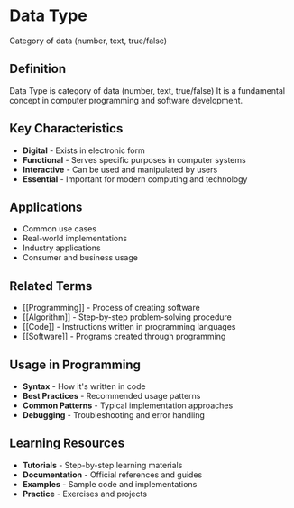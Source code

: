 # Data Type

Category of data (number, text, true/false)

## Definition
Data Type is category of data (number, text, true/false) It is a fundamental concept in computer programming and software development.

## Key Characteristics
- **Digital** - Exists in electronic form
- **Functional** - Serves specific purposes in computer systems
- **Interactive** - Can be used and manipulated by users
- **Essential** - Important for modern computing and technology

## Applications
- Common use cases
- Real-world implementations
- Industry applications
- Consumer and business usage

## Related Terms
- [[Programming]] - Process of creating software
- [[Algorithm]] - Step-by-step problem-solving procedure
- [[Code]] - Instructions written in programming languages
- [[Software]] - Programs created through programming

## Usage in Programming
- **Syntax** - How it's written in code
- **Best Practices** - Recommended usage patterns
- **Common Patterns** - Typical implementation approaches
- **Debugging** - Troubleshooting and error handling

## Learning Resources
- **Tutorials** - Step-by-step learning materials
- **Documentation** - Official references and guides
- **Examples** - Sample code and implementations
- **Practice** - Exercises and projects
